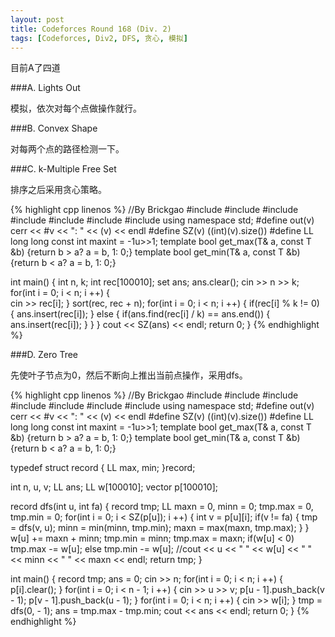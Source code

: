 ```yaml
---
layout: post
title: Codeforces Round 168 (Div. 2)
tags: [Codeforces, Div2, DFS, 贪心, 模拟]
---
```


目前A了四道

###A. Lights Out

模拟，依次对每个点做操作就行。

###B. Convex Shape

对每两个点的路径检测一下。

###C. k-Multiple Free Set

排序之后采用贪心策略。

{% highlight cpp linenos %}
//By Brickgao
#include <iostream>
#include <cstdio>
#include <cstring>
#include <cmath>
#include <cstdlib>
#include <algorithm>
#include <vector>
using namespace std;
#define out(v) cerr << #v << ": " << (v) << endl
#define SZ(v) ((int)(v).size())
#define LL long long
const int maxint = -1u>>1;
template <class T> bool get_max(T& a, const T &b) {return b > a? a = b, 1: 0;}
template <class T> bool get_min(T& a, const T &b) {return b < a? a = b, 1: 0;}

int main() {
    int n, k;
    int rec[100010];
    set  ans;
    ans.clear();
    cin >> n >> k;
    for(int i = 0; i < n; i ++) {         
        cin >> rec[i];
    }
    sort(rec, rec + n);
    for(int i = 0; i < n; i ++) {
        if(rec[i] % k != 0) {
            ans.insert(rec[i]);
        }
        else {
            if(ans.find(rec[i] / k) == ans.end()) {
                ans.insert(rec[i]);
            }
        }
    }
    cout << SZ(ans) << endl;
    return 0;
}
{% endhighlight %}

###D. Zero Tree

先使叶子节点为0，然后不断向上推出当前点操作，采用dfs。

{% highlight cpp linenos %}
//By Brickgao
#include <iostream>
#include <cstdio>
#include <cstring>
#include <cmath>
#include <cstdlib>
#include <algorithm>
#include <vector>
using namespace std;
#define out(v) cerr << #v << ": " << (v) << endl
#define SZ(v) ((int)(v).size())
#define LL long long
const int maxint = -1u>>1;
template <class T> bool get_max(T& a, const T &b) {return b > a? a = b, 1: 0;}
template <class T> bool get_min(T& a, const T &b) {return b < a? a = b, 1: 0;}

typedef struct record {
    LL max, min;
}record;

int n, u, v;
LL ans;
LL w[100010];
vector <int> p[100010];

record dfs(int u, int fa) {
    record tmp;
    LL maxn = 0, minn = 0;
    tmp.max = 0, tmp.min = 0;
    for(int i = 0; i < SZ(p[u]); i ++) {
        int v = p[u][i];
        if(v != fa) {
            tmp = dfs(v, u);
            minn = min(minn, tmp.min);
            maxn = max(maxn, tmp.max);
        }
    }
    w[u] += maxn + minn;
    tmp.min = minn;
    tmp.max = maxn;
    if(w[u] < 0) tmp.max -= w[u];
    else tmp.min -= w[u];
    //cout << u << " " << w[u] << " " << minn << " " << maxn << endl;
    return tmp;
}

int main() {
    record tmp;
    ans = 0;
    cin >> n;
    for(int i = 0; i < n; i ++) {
        p[i].clear();
    }
    for(int i = 0; i < n - 1; i ++) {
        cin >> u >> v;
        p[u - 1].push_back(v - 1);
        p[v - 1].push_back(u - 1);
    }
    for(int i = 0; i < n; i ++) {
        cin >> w[i];
    }
    tmp = dfs(0, - 1);
    ans = tmp.max - tmp.min;
    cout << ans << endl;
    return 0;
}
{% endhighlight %}
